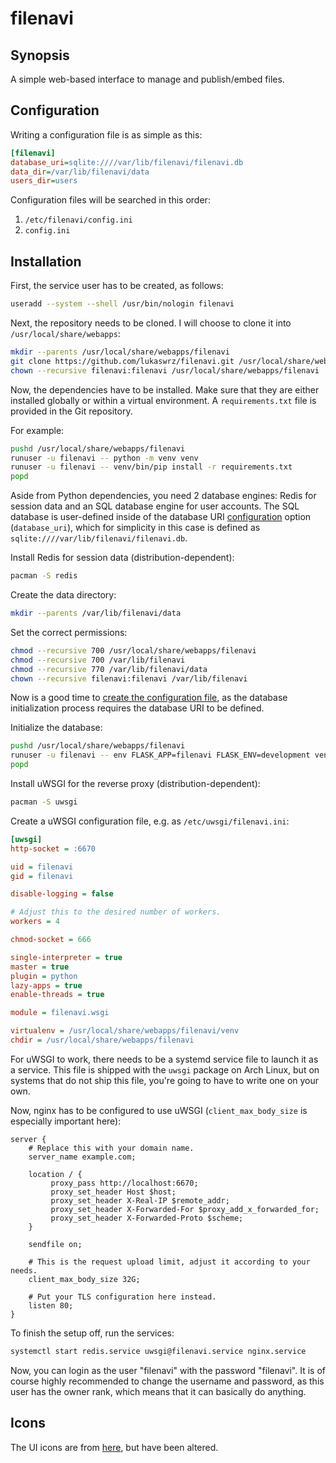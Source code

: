 # filenavi

## Synopsis

A simple web-based interface to manage and publish/embed files.

## Configuration

Writing a configuration file is as simple as this:

```ini
[filenavi]
database_uri=sqlite:////var/lib/filenavi/filenavi.db
data_dir=/var/lib/filenavi/data
users_dir=users
```

Configuration files will be searched in this order:

1. `/etc/filenavi/config.ini`
2. `config.ini`

## Installation

First, the service user has to be created, as follows:

```bash
useradd --system --shell /usr/bin/nologin filenavi
```

Next, the repository needs to be cloned. I will choose to clone it into
`/usr/local/share/webapps`:

```bash
mkdir --parents /usr/local/share/webapps/filenavi
git clone https://github.com/lukaswrz/filenavi.git /usr/local/share/webapps/filenavi
chown --recursive filenavi:filenavi /usr/local/share/webapps/filenavi
```

Now, the dependencies have to be installed. Make sure that they are either
installed globally or within a virtual environment. A `requirements.txt` file
is provided in the Git repository.

For example:

```bash
pushd /usr/local/share/webapps/filenavi
runuser -u filenavi -- python -m venv venv
runuser -u filenavi -- venv/bin/pip install -r requirements.txt
popd
```

Aside from Python dependencies, you need 2 database engines: Redis for session
data and an SQL database engine for user accounts. The SQL database is
user-defined inside of the database URI [configuration](#configuration) option
(`database_uri`), which for simplicity in this case is defined as
`sqlite:////var/lib/filenavi/filenavi.db`.

Install Redis for session data (distribution-dependent):

```bash
pacman -S redis
```

Create the data directory:

```bash
mkdir --parents /var/lib/filenavi/data
```

Set the correct permissions:

```bash
chmod --recursive 700 /usr/local/share/webapps/filenavi
chmod --recursive 700 /var/lib/filenavi
chmod --recursive 770 /var/lib/filenavi/data
chown --recursive filenavi:filenavi /var/lib/filenavi
```

Now is a good time to [create the configuration file](#configuration), as the
database initialization process requires the database URI to be defined.

Initialize the database:

```bash
pushd /usr/local/share/webapps/filenavi
runuser -u filenavi -- env FLASK_APP=filenavi FLASK_ENV=development venv/bin/flask init-db
popd
```

Install uWSGI for the reverse proxy (distribution-dependent):

```bash
pacman -S uwsgi
```
Create a uWSGI configuration file, e.g. as `/etc/uwsgi/filenavi.ini`:

```ini
[uwsgi]
http-socket = :6670

uid = filenavi
gid = filenavi

disable-logging = false

# Adjust this to the desired number of workers.
workers = 4

chmod-socket = 666

single-interpreter = true
master = true
plugin = python
lazy-apps = true
enable-threads = true

module = filenavi.wsgi

virtualenv = /usr/local/share/webapps/filenavi/venv
chdir = /usr/local/share/webapps/filenavi
```

For uWSGI to work, there needs to be a systemd service file to launch it as a
service. This file is shipped with the `uwsgi` package on Arch Linux, but on
systems that do not ship this file, you're going to have to write one on your
own.

Now, nginx has to be configured to use uWSGI (`client_max_body_size` is
especially important here):

```nginx
server {
	# Replace this with your domain name.
	server_name example.com;

    location / {
         proxy_pass http://localhost:6670;
         proxy_set_header Host $host;
         proxy_set_header X-Real-IP $remote_addr;
         proxy_set_header X-Forwarded-For $proxy_add_x_forwarded_for;
         proxy_set_header X-Forwarded-Proto $scheme;
    }

	sendfile on;

	# This is the request upload limit, adjust it according to your needs.
	client_max_body_size 32G;

	# Put your TLS configuration here instead.
	listen 80;
}
```

To finish the setup off, run the services:

```bash
systemctl start redis.service uwsgi@filenavi.service nginx.service
```

Now, you can login as the user "filenavi" with the password "filenavi". It is
of course highly recommended to change the username and password, as this user
has the owner rank, which means that it can basically do anything.

## Icons

The UI icons are from [here](https://github.com/davidmerfield/Public-Icons), but
have been altered.
